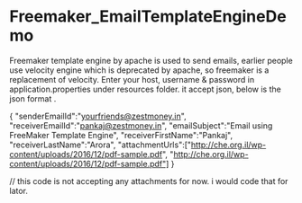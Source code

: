 # Freemaker_EmailTemplateEngineDemo
Freemaker template engine by apache is used to send emails, earlier people use velocity engine which is deprecated by apache, so freemaker is a replacement  of velocity.
Enter your host, username & password in application.properties under resources folder.
it accept json, below is the json format .

{
	"senderEmailId":"yourfriends@zestmoney.in",
	"receiverEmailId":"pankaj@zestmoney.in",
	"emailSubject":"Email using FreeMaker Template Engine",
	"receiverFirstName":"Pankaj",
	"receiverLastName":"Arora",
	"attachmentUrls":["http://che.org.il/wp-content/uploads/2016/12/pdf-sample.pdf", "http://che.org.il/wp-content/uploads/2016/12/pdf-sample.pdf"]
}


// this code is not accepting any attachments for now. i would code that for lator.
